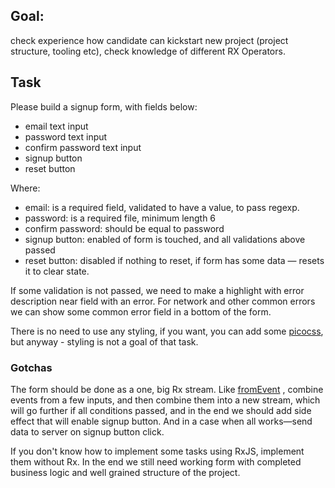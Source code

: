 ## Goal:
check experience how candidate can kickstart new project (project structure, tooling etc), check knowledge of different RX Operators.
## Task
Please build a signup form, with fields below:
- email text input
- password text input
- confirm password text input
- signup button
- reset button

Where:
- email: is a required field, validated to have a value, to pass regexp.
- password: is a required file, minimum length 6
- confirm password: should be equal to password
- signup button: enabled of form is touched, and all validations above passed
- reset button: disabled if nothing to reset, if form has some data — resets it to clear state.

If some validation is not passed, we need to make a highlight with error description near field with an error. For network and other common errors we can show some common error field in a bottom of the form.

There is no need to use any styling, if you want, you can add some [picocss](https://picocss.com/), but anyway - styling is not a goal of that task.

### Gotchas
The form should be done as a one, big Rx stream. Like [fromEvent](https://rxjs.dev/api/index/function/fromEvent) , combine events from a few inputs, and then combine them into a new stream, which will go further if all conditions passed, and in the end we should add side effect that will enable signup button.
And in a case when all works—send data to server on signup button click.

If you don't know how to implement some tasks using RxJS, implement them without Rx. In the end we still need working form with completed business logic and well grained structure of the project.

